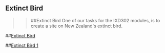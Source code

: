 Extinct Bird
------------

>>##Extinct Bird
>One of our tasks for the IXD302 modules, is to create a site on New Zealand's extinct bird. 

##[Extinct Bird](https://LeahSmyth.github.io/extinct-bird/index.html)

##[Extinct Bird 1](https://LeahSmyth.github.io/extict-bird/index1.html)
